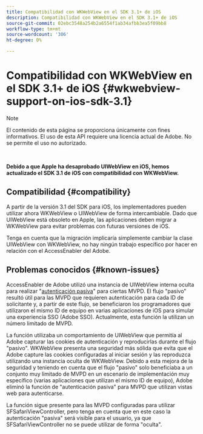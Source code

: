 ```yaml
---
title: Compatibilidad con WKWebView en el SDK 3.1+ de iOS
description: Compatibilidad con WKWebView en el SDK 3.1+ de iOS
source-git-commit: 02ebc3548a254b2a6554f1ab34afbb3ea5f09bb8
workflow-type: tm+mt
source-wordcount: '306'
ht-degree: 0%

---
```


# Compatibilidad con WKWebView en el SDK 3.1+ de iOS {#wkwebview-support-on-ios-sdk-3.1}

>[!NOTE]
>
>El contenido de esta página se proporciona únicamente con fines informativos. El uso de esta API requiere una licencia actual de Adobe. No se permite el uso no autorizado.

</br>

**Debido a que Apple ha desaprobado UIWebView en iOS, hemos actualizado el SDK 3.1 de iOS con compatibilidad con WKWebView.**

## Compatibilidad {#compatibility}

A partir de la versión 3.1 del SDK para iOS, los implementadores pueden utilizar ahora WKWebView o UIWebView de forma intercambiable. Dado que UIWebView está obsoleto en Apple, las aplicaciones deben migrar a WKWebView para evitar problemas con futuras versiones de iOS.

Tenga en cuenta que la migración implicaría simplemente cambiar la clase UIWebView con WKWebView, no hay ningún trabajo específico por hacer en relación con el AccessEnabler del Adobe.

## Problemas conocidos {#known-issues}

AccessEnabler de Adobe utilizó una instancia de UIWebView interna oculta para realizar &quot;[autenticación pasiva](/help/authentication/sso-passive-authn.md)&quot; para ciertas MVPD. El flujo &quot;pasivo&quot; resultó útil para las MVPD que requieren autenticación para cada ID de solicitante y, a partir de este flujo, se beneficiaron los programadores que utilizaron el mismo ID de equipo en varias aplicaciones de iOS para simular una experiencia SSO (Adobe SSO). Actualmente, esta función la utilizan un número limitado de MVPD.

La función utilizaba un comportamiento de UIWebView que permitía al Adobe capturar las cookies de autenticación y reproducirlas durante el flujo &quot;pasivo&quot;. WKWebView presenta una seguridad más sólida que evita que el Adobe capture las cookies configuradas al iniciar sesión y las reproduzca utilizando una instancia oculta de WKWebView. Debido a esta mejora de la seguridad y teniendo en cuenta que el flujo &quot;pasivo&quot; solo beneficiaba a un conjunto muy limitado de MVPD en un escenario de implementación muy específico (varias aplicaciones que utilizan el mismo ID de equipo), Adobe eliminó la función de &quot;autenticación pasiva&quot; para MVPD que utilizan vistas web para autenticarse.

La función sigue presente para las MVPD configuradas para utilizar SFSafariViewController, pero tenga en cuenta que en este caso la autenticación &quot;pasiva&quot; será visible para el usuario, ya que SFSafariViewController no se puede utilizar de forma &quot;oculta&quot;.
